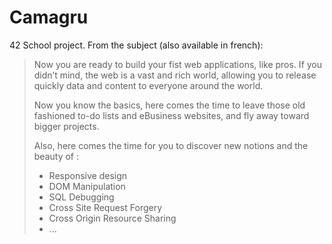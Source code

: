 # Camagru
42 School project. From the subject (also available in french):

> Now you are ready to build your fist web applications, like pros. If you didn’t mind, the web is a vast and rich world, allowing you to release quickly data and content to everyone around the world.
>
> Now you know the basics, here comes the time to leave those old fashioned to-do lists and eBusiness websites, and fly away toward bigger projects.
>
> Also, here comes the time for you to discover new notions and the beauty of :
> * Responsive design
> * DOM Manipulation
> * SQL Debugging
> * Cross Site Request Forgery
> * Cross Origin Resource Sharing
> * ...